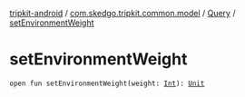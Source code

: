 [tripkit-android](../../index.md) / [com.skedgo.tripkit.common.model](../index.md) / [Query](index.md) / [setEnvironmentWeight](./set-environment-weight.md)

# setEnvironmentWeight

`open fun setEnvironmentWeight(weight: `[`Int`](https://kotlinlang.org/api/latest/jvm/stdlib/kotlin/-int/index.html)`): `[`Unit`](https://kotlinlang.org/api/latest/jvm/stdlib/kotlin/-unit/index.html)
